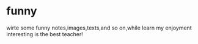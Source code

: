 # funny
wirte some funny notes,images,texts,and so on,while learn my enjoyment
interesting is the best teacher!
